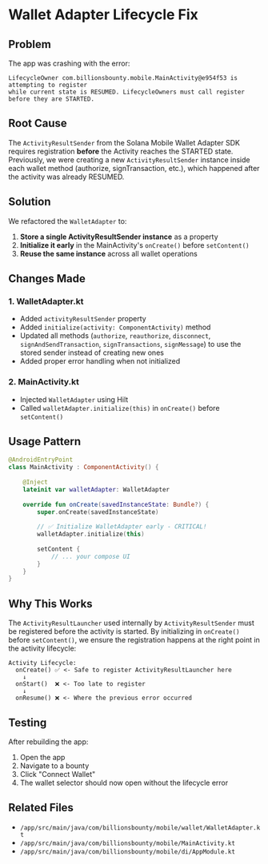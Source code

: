 # Wallet Adapter Lifecycle Fix

## Problem
The app was crashing with the error:
```
LifecycleOwner com.billionsbounty.mobile.MainActivity@e954f53 is attempting to register 
while current state is RESUMED. LifecycleOwners must call register before they are STARTED.
```

## Root Cause
The `ActivityResultSender` from the Solana Mobile Wallet Adapter SDK requires registration **before** the Activity reaches the STARTED state. Previously, we were creating a new `ActivityResultSender` instance inside each wallet method (authorize, signTransaction, etc.), which happened after the activity was already RESUMED.

## Solution
We refactored the `WalletAdapter` to:

1. **Store a single ActivityResultSender instance** as a property
2. **Initialize it early** in the MainActivity's `onCreate()` before `setContent()`
3. **Reuse the same instance** across all wallet operations

## Changes Made

### 1. WalletAdapter.kt
- Added `activityResultSender` property
- Added `initialize(activity: ComponentActivity)` method
- Updated all methods (`authorize`, `reauthorize`, `disconnect`, `signAndSendTransaction`, `signTransactions`, `signMessage`) to use the stored sender instead of creating new ones
- Added proper error handling when not initialized

### 2. MainActivity.kt
- Injected `WalletAdapter` using Hilt
- Called `walletAdapter.initialize(this)` in `onCreate()` before `setContent()`

## Usage Pattern

```kotlin
@AndroidEntryPoint
class MainActivity : ComponentActivity() {
    
    @Inject
    lateinit var walletAdapter: WalletAdapter
    
    override fun onCreate(savedInstanceState: Bundle?) {
        super.onCreate(savedInstanceState)
        
        // ✅ Initialize WalletAdapter early - CRITICAL!
        walletAdapter.initialize(this)
        
        setContent {
            // ... your compose UI
        }
    }
}
```

## Why This Works
The `ActivityResultLauncher` used internally by `ActivityResultSender` must be registered before the activity is started. By initializing in `onCreate()` before `setContent()`, we ensure the registration happens at the right point in the activity lifecycle:

```
Activity Lifecycle:
  onCreate() ✅ <- Safe to register ActivityResultLauncher here
    ↓
  onStart()  ❌ <- Too late to register
    ↓
  onResume() ❌ <- Where the previous error occurred
```

## Testing
After rebuilding the app:
1. Open the app
2. Navigate to a bounty
3. Click "Connect Wallet"
4. The wallet selector should now open without the lifecycle error

## Related Files
- `/app/src/main/java/com/billionsbounty/mobile/wallet/WalletAdapter.kt`
- `/app/src/main/java/com/billionsbounty/mobile/MainActivity.kt`
- `/app/src/main/java/com/billionsbounty/mobile/di/AppModule.kt`


